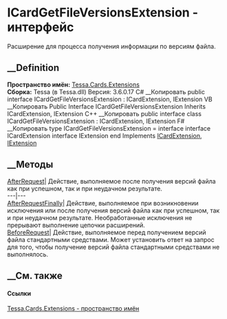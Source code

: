 # ICardGetFileVersionsExtension - интерфейс
Расширение для процесса получения информации по версиям файла.
## __Definition
 **Пространство имён:** [Tessa.Cards.Extensions](N_Tessa_Cards_Extensions.htm)  
 **Сборка:** Tessa (в Tessa.dll) Версия: 3.6.0.17
C# __Копировать
     public interface ICardGetFileVersionsExtension : ICardExtension, 
    	IExtension
VB __Копировать
     Public Interface ICardGetFileVersionsExtension
    	Inherits ICardExtension, IExtension
C++ __Копировать
     public interface class ICardGetFileVersionsExtension : ICardExtension, 
    	IExtension
F# __Копировать
     type ICardGetFileVersionsExtension = 
        interface
            interface ICardExtension
            interface IExtension
        end
Implements
    [ICardExtension](T_Tessa_Cards_Extensions_ICardExtension.htm), [IExtension](T_Tessa_Extensions_IExtension.htm)
##  __Методы
[AfterRequest](M_Tessa_Cards_Extensions_ICardGetFileVersionsExtension_AfterRequest.htm)|
Действие, выполняемое после получения версий файла как при успешном, так и при
неудачном результате.  
---|---  
[AfterRequestFinally](M_Tessa_Cards_Extensions_ICardGetFileVersionsExtension_AfterRequestFinally.htm)|
Действие, выполняемое при возникновении исключения или после получения версий
файла как при успешном, так и при неудачном результате. Необработанные
исключения не прерывают выполнение цепочки расширений.  
[BeforeRequest](M_Tessa_Cards_Extensions_ICardGetFileVersionsExtension_BeforeRequest.htm)|
Действие, выполняемое перед получением версий файла стандартными средствами.
Может установить ответ на запрос для того, чтобы получение версий файла
стандартными средствами не выполнялось.  
## __См. также
#### Ссылки
[Tessa.Cards.Extensions - пространство имён](N_Tessa_Cards_Extensions.htm)
